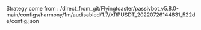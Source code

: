 Strategy come from : /direct_from_git/Flyingtoaster/passivbot_v5.8.0-main/configs/harmony/1m/audisabled/1.7/XRPUSDT_20220726144831_522de/config.json
